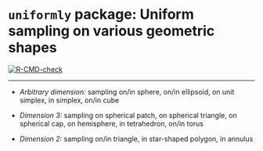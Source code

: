 # `uniformly` package: Uniform sampling on various geometric shapes

<!-- badges: start -->
[![R-CMD-check](https://github.com/stla/uniformly/actions/workflows/R-CMD-check.yaml/badge.svg)](https://github.com/stla/uniformly/actions/workflows/R-CMD-check.yaml)
<!-- badges: end -->

___ 

- *Arbitrary dimension:* sampling on/in sphere, on/in ellipsoid, 
on unit simplex, in simplex, on/in cube

- *Dimension 3:* sampling on spherical patch, on spherical triangle, on 
spherical cap, on hemisphere, in tetrahedron, on/in torus

- *Dimension 2:* sampling on/in triangle, in star-shaped polygon, in annulus
